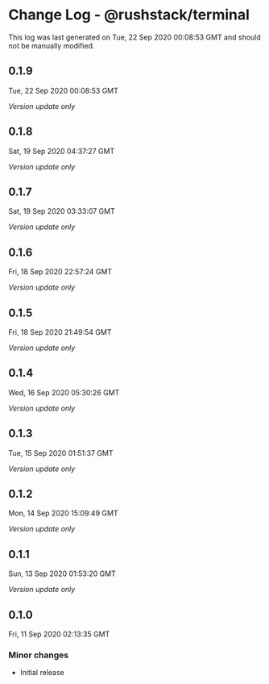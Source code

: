 # Change Log - @rushstack/terminal

This log was last generated on Tue, 22 Sep 2020 00:08:53 GMT and should not be manually modified.

## 0.1.9
Tue, 22 Sep 2020 00:08:53 GMT

*Version update only*

## 0.1.8
Sat, 19 Sep 2020 04:37:27 GMT

*Version update only*

## 0.1.7
Sat, 19 Sep 2020 03:33:07 GMT

*Version update only*

## 0.1.6
Fri, 18 Sep 2020 22:57:24 GMT

*Version update only*

## 0.1.5
Fri, 18 Sep 2020 21:49:54 GMT

*Version update only*

## 0.1.4
Wed, 16 Sep 2020 05:30:26 GMT

*Version update only*

## 0.1.3
Tue, 15 Sep 2020 01:51:37 GMT

*Version update only*

## 0.1.2
Mon, 14 Sep 2020 15:09:49 GMT

*Version update only*

## 0.1.1
Sun, 13 Sep 2020 01:53:20 GMT

*Version update only*

## 0.1.0
Fri, 11 Sep 2020 02:13:35 GMT

### Minor changes

- Initial release

